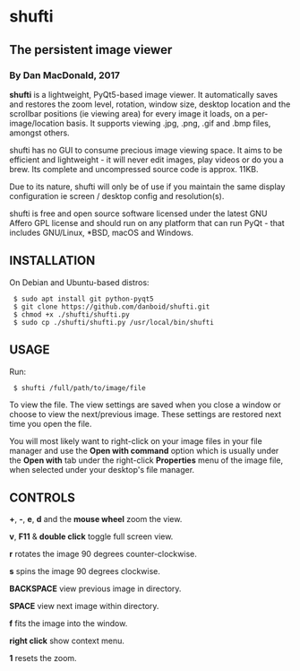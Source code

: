 # shufti

## The persistent image viewer

### By Dan MacDonald, 2017

**shufti** is a lightweight, PyQt5-based image viewer. It automatically saves and restores the zoom level, rotation, window size, desktop location and the scrollbar positions (ie viewing area) for every image it loads, on a per-image/location basis. It supports viewing .jpg, .png, .gif and .bmp files, amongst others.

shufti has no GUI to consume precious image viewing space. It aims to be efficient and lightweight - it will never edit images, play videos or do you a brew. Its complete and uncompressed source code is approx. 11KB.

Due to its nature, shufti will only be of use if you maintain the same display configuration ie screen / desktop config and resolution(s).

shufti is free and open source software licensed under the latest GNU Affero GPL license and should run on any platform that can run PyQt - that includes GNU/Linux, *BSD, macOS and Windows.

## INSTALLATION

On Debian and Ubuntu-based distros:

```
 $ sudo apt install git python-pyqt5
 $ git clone https://github.com/danboid/shufti.git
 $ chmod +x ./shufti/shufti.py
 $ sudo cp ./shufti/shufti.py /usr/local/bin/shufti
```

## USAGE

Run:

```
 $ shufti /full/path/to/image/file
```

To view the file. The view settings are saved when you close a window or choose to view the next/previous image. These settings are restored next time you open the file.

You will most likely want to right-click on your image files in your file manager and use the **Open with command** option which is usually under the **Open with** tab under the right-click **Properties** menu of the image file, when selected under your desktop's file manager.

## CONTROLS

**+**, **-**, **e**, **d** and the **mouse wheel** zoom the view.

**v**, **F11** & **double click** toggle full screen view.

**r** rotates the image 90 degrees counter-clockwise.

**s** spins the image 90 degrees clockwise.

**BACKSPACE** view previous image in directory.

**SPACE** view next image within directory.

**f** fits the image into the window.

**right click** show context menu.

**1** resets the zoom.
